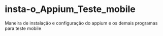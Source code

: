 # insta-o_Appium_Teste_mobile
Maneira de instalação e configuração do appium e os demais programas para teste mobile 
